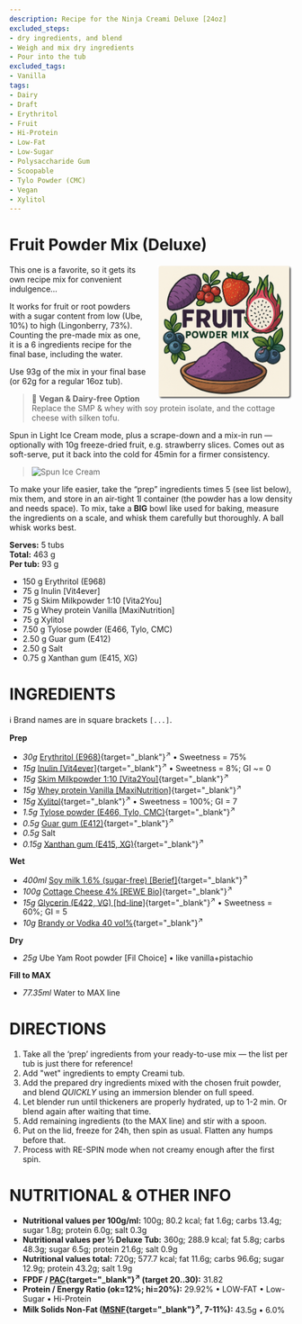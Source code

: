 ```yaml
---
description: Recipe for the Ninja Creami Deluxe [24oz]
excluded_steps:
- dry ingredients, and blend
- Weigh and mix dry ingredients
- Pour into the tub
excluded_tags:
- Vanilla
tags:
- Dairy
- Draft
- Erythritol
- Fruit
- Hi-Protein
- Low-Fat
- Low-Sugar
- Polysaccharide Gum
- Scoopable
- Tylo Powder (CMC)
- Vegan
- Xylitol
---
```

# Fruit Powder Mix (Deluxe)
<img style="float: right; margin-left: 1.5em;" width=240 alt="Logo" src="logo-fruit-powder.png" />

This one is a favorite, so it gets its own recipe mix for convenient indulgence…

It works for fruit or root powders with a sugar content from low (Ube, 10%) to high (Lingonberry, 73%).
Counting the pre-made mix as one, it is a 6 ingredients recipe for the final base, including the water.

Use 93g of the mix in your final base (or 62g for a regular 16oz tub).

> 🌿 **Vegan & Dairy-free Option**<br />Replace the SMP & whey with soy protein isolate, and the cottage cheese with silken tofu.

Spun in Light Ice Cream mode, plus a scrape-down and a mix-in run — optionally with 10g freeze-dried fruit, e.g. strawberry slices.
Comes out as soft-serve, put it back into the cold for 45min for a firmer consistency.

> <img width=360 alt="Spun Ice Cream" src="Strawberry-FP-Mix_2024-11-21.jpg" class="zoomable" />

To make your life easier, take the “prep” ingredients times 5 (see list below), mix them,
and store in an air-tight 1l container (the powder has a low density and needs space).
To mix, take a **BIG** bowl like used for baking, measure the ingredients on a scale,
and whisk them carefully but thoroughly. A ball whisk works best.

**Serves:** 5 tubs          
**Total:** 463 g          
**Per tub:** 93 g          

 * 150 g Erythritol (E968)
 * 75 g Inulin [Vit4ever]
 * 75 g Skim Milkpowder 1:10 [Vita2You]
 * 75 g Whey protein Vanilla [MaxiNutrition]
 * 75 g Xylitol
 * 7.50 g Tylose powder (E466, Tylo, CMC)
 * 2.50 g Guar gum (E412)
 * 2.50 g Salt
 * 0.75 g Xanthan gum (E415, XG)

# INGREDIENTS

ℹ️ Brand names are in square brackets `[...]`.

**Prep**

  - _30g_ [Erythritol (E968)](/ice-creamery/info/ingredients/#erythritol-e968){target="_blank"}<sup>↗</sup> • Sweetness = 75%
  - _15g_ [Inulin \[Vit4ever\]](/ice-creamery/info/ingredients/#inulin){target="_blank"}<sup>↗</sup> • Sweetness = 8%; GI ~= 0
  - _15g_ [Skim Milkpowder 1:10 \[Vita2You\]](/ice-creamery/info/ingredients/#skim-milk-powder-smp){target="_blank"}<sup>↗</sup>
  - _15g_ [Whey protein Vanilla \[MaxiNutrition\]](/ice-creamery/info/ingredients/#whey-protein){target="_blank"}<sup>↗</sup>
  - _15g_ [Xylitol](/ice-creamery/info/ingredients/#xylitol-e967){target="_blank"}<sup>↗</sup> • Sweetness = 100%; GI = 7
  - _1.5g_ [Tylose powder (E466, Tylo, CMC)](/ice-creamery/info/ingredients/#carboxymethyl-cellulose-cmc-e466){target="_blank"}<sup>↗</sup>
  - _0.5g_ [Guar gum (E412)](/ice-creamery/info/ingredients/#guar-gum-e412){target="_blank"}<sup>↗</sup>
  - _0.5g_ Salt
  - _0.15g_ [Xanthan gum (E415, XG)](/ice-creamery/info/ingredients/#xanthan-gum-xg-e415){target="_blank"}<sup>↗</sup>

**Wet**

  - _400ml_ [Soy milk 1.6% (sugar-free) \[Berief\]](/ice-creamery/info/ingredients/#soy-milk){target="_blank"}<sup>↗</sup>
  - _100g_ [Cottage Cheese 4% \[REWE Bio\]](/ice-creamery/info/ingredients/#cottage-cheese){target="_blank"}<sup>↗</sup>
  - _15g_ [Glycerin (E422, VG) \[hd-line\]](/ice-creamery/info/ingredients/#vegetable-glycerin-glycerol-vg-e422){target="_blank"}<sup>↗</sup> • Sweetness = 60%; GI = 5
  - _10g_ [Brandy or Vodka 40 vol%](/ice-creamery/info/ingredients/#alcohol-ethanol){target="_blank"}<sup>↗</sup>

**Dry**

  - _25g_ Ube Yam Root powder [Fil Choice] • like vanilla+pistachio

**Fill to MAX**

  - _77.35ml_ Water to MAX line

# DIRECTIONS

 1. Take all the ‘prep’ ingredients from your ready-to-use mix — the list per tub is just there for reference!
 1. Add "wet" ingredients to empty Creami tub.
 1. Add the prepared dry ingredients mixed with the chosen fruit powder, and blend *QUICKLY* using an immersion blender on full speed.
 1. Let blender run until thickeners are properly hydrated, up to 1-2 min. Or blend again after waiting that time.
 1. Add remaining ingredients (to the MAX line) and stir with a spoon.
 1. Put on the lid, freeze for 24h, then spin as usual. Flatten any humps before that.
 1. Process with RE-SPIN mode when not creamy enough after the first spin.

# NUTRITIONAL & OTHER INFO
- **Nutritional values per 100g/ml:** 100g; 80.2 kcal; fat 1.6g; carbs 13.4g; sugar 1.8g; protein 6.0g; salt 0.3g
- **Nutritional values per ½ Deluxe Tub:** 360g; 288.9 kcal; fat 5.8g; carbs 48.3g; sugar 6.5g; protein 21.6g; salt 0.9g
- **Nutritional values total:** 720g; 577.7 kcal; fat 11.6g; carbs 96.6g; sugar 12.9g; protein 43.2g; salt 1.9g
- **FPDF / [PAC](/ice-creamery/info/glossary/#potere-anti-congelante-pac){target="_blank"}<sup>↗</sup> (target 20..30):** 31.82
- **Protein / Energy Ratio (ok=12%; hi=20%):** 29.92% • LOW-FAT • Low-Sugar • Hi-Protein
- **Milk Solids Non-Fat ([MSNF](/ice-creamery/info/glossary/#milk-solids-not-fat-msnf){target="_blank"}<sup>↗</sup>, 7-11%):** 43.5g • 6.0%
